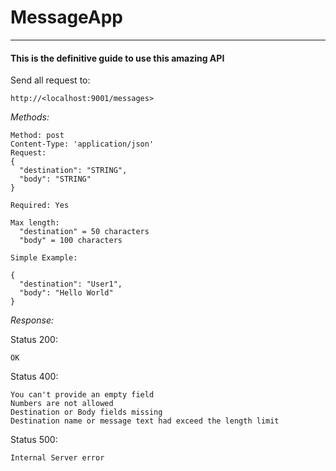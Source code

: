 # MessageApp
***
#### This is the definitive guide to use this amazing API
 
Send all request to: 
```
http://<localhost:9001/messages>
```
*Methods:*

```
Method: post
Content-Type: 'application/json'
Request: 
{
  "destination": "STRING",
  "body": "STRING"
}

Required: Yes

Max length:
  "destination" = 50 characters
  "body" = 100 characters

Simple Example: 

{
  "destination": "User1",
  "body": "Hello World"
}
```

*Response:*

Status 200:
```
OK
```
Status 400:
```
You can't provide an empty field
Numbers are not allowed
Destination or Body fields missing
Destination name or message text had exceed the length limit
```
Status 500:
```
Internal Server error
```
